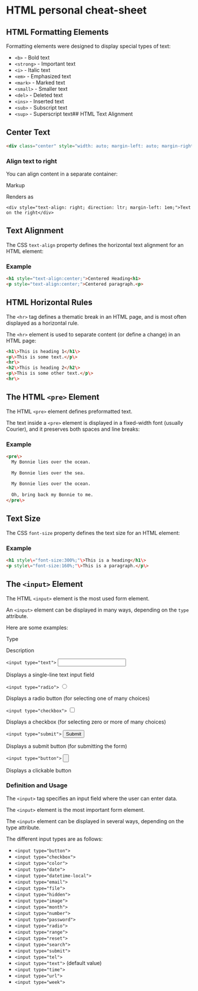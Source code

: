 # HTML personal cheat-sheet

## HTML Formatting Elements

Formatting elements were designed to display special types of text:

-   `<b>` - Bold text
-   `<strong>` - Important text
-   `<i>` - Italic text
-   `<em>` - Emphasized text
-   `<mark>` - Marked text
-   `<small>` - Smaller text
-   `<del>` - Deleted text
-   `<ins>` - Inserted text
-   `<sub>` - Subscript text
-   `<sup>` - Superscript text## HTML Text Alignment

## Center Text

```html
<div class="center" style="width: auto; margin-left: auto; margin-right: auto;">Centered text</div>
```


### Align text to right

You can align content in a separate container:

Markup

Renders as

```
<div style="text-align: right; direction: ltr; margin-left: 1em;">Text on the right</div>
```

## Text Alignment

The CSS `text-align` property defines the horizontal text alignment for an HTML element:

### Example
```html
<h1 style="text-align:center;">Centered Heading<h1>  
<p style="text-align:center;">Centered paragraph.<p>
```

## HTML Horizontal Rules

The `<hr>` tag defines a thematic break in an HTML page, and is most often displayed as a horizontal rule.

The `<hr>` element is used to separate content (or define a change) in an HTML page:

```html
<h1\>This is heading 1</h1\>  
<p\>This is some text.</p\>  
<hr\>  
<h2\>This is heading 2</h2\>  
<p\>This is some other text.</p\>  
<hr\>
```

## The HTML `<pre>` Element

The HTML `<pre>` element defines preformatted text.

The text inside a `<pre>` element is displayed in a fixed-width font (usually Courier), and it preserves both spaces and line breaks:

### Example

```html
<pre\>  
  My Bonnie lies over the ocean.  
  
  My Bonnie lies over the sea.  
  
  My Bonnie lies over the ocean.  
  
  Oh, bring back my Bonnie to me.  
</pre\>
```

## Text Size

The CSS `font-size` property defines the text size for an HTML element:

### Example

```html
<h1 style\="font-size:300%;"\>This is a heading</h1\>  
<p style\="font-size:160%;"\>This is a paragraph.</p\>
```

## The `<input>` Element

The HTML `<input>` element is the most used form element.

An `<input>` element can be displayed in many ways, depending on the `type` attribute.

Here are some examples:

Type

Description

`<input type="text">`
<input type="text">

Displays a single-line text input field

`<input type="radio">`
<input type="radio">

Displays a radio button (for selecting one of many choices)

`<input type="checkbox">`
<input type="checkbox">

Displays a checkbox (for selecting zero or more of many choices)

`<input type="submit">`
<input type="submit">

Displays a submit button (for submitting the form)

`<input type="button">`
<input type="button">

Displays a clickable button

### Definition and Usage

The `<input>` tag specifies an input field where the user can enter data.

The `<input>` element is the most important form element.

The `<input>` element can be displayed in several ways, depending on the type attribute.

The different input types are as follows:

-   `<input type="button">`
-   `<input type="checkbox">`
-   `<input type="color">`
-   `<input type="date">`
-   `<input type="datetime-local">`
-   `<input type="email">`
-   `<input type="file">`
-   `<input type="hidden">`
-   `<input type="image">`
-   `<input type="month">`
-   `<input type="number">`
-   `<input type="password">`
-   `<input type="radio">`
-   `<input type="range">`
-   `<input type="reset">`
-   `<input type="search">`
-   `<input type="submit">`
-   `<input type="tel">`
-   `<input type="text">` (default value)
-   `<input type="time">`
-   `<input type="url">`
-   `<input type="week">`